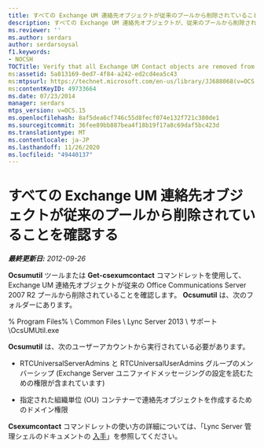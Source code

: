 ```yaml
---
title: すべての Exchange UM 連絡先オブジェクトが従来のプールから削除されていることを確認する
description: すべての Exchange UM 連絡先オブジェクトが、従来のプールから削除されていることを確認します。
ms.reviewer: ''
ms.author: serdars
author: serdarsoysal
f1.keywords:
- NOCSH
TOCTitle: Verify that all Exchange UM Contact objects are removed from the legacy pool
ms:assetid: 5a813169-0ed7-4f84-a242-ed2cd4ea5c43
ms:mtpsurl: https://technet.microsoft.com/en-us/library/JJ688068(v=OCS.15)
ms:contentKeyID: 49733664
ms.date: 07/23/2014
manager: serdars
mtps_version: v=OCS.15
ms.openlocfilehash: 8af5dea6cf746c55d8fecf074e132f721c380de1
ms.sourcegitcommit: 36fee89bb887bea4f18b19f17a8c69daf5bc423d
ms.translationtype: MT
ms.contentlocale: ja-JP
ms.lasthandoff: 11/26/2020
ms.locfileid: "49440137"
---
```

# <a name="verify-that-all-exchange-um-contact-objects-are-removed-from-the-legacy-pool"></a>すべての Exchange UM 連絡先オブジェクトが従来のプールから削除されていることを確認する

<div data-xmlns="http://www.w3.org/1999/xhtml">

<div class="topic" data-xmlns="http://www.w3.org/1999/xhtml" data-msxsl="urn:schemas-microsoft-com:xslt" data-cs="https://msdn.microsoft.com/">

<div data-asp="https://msdn2.microsoft.com/asp">



</div>

<div id="mainSection">

<div id="mainBody">

<span> </span>

_**最終更新日:** 2012-09-26_

**Ocsumutil** ツールまたは **Get-csexumcontact** コマンドレットを使用して、Exchange UM 連絡先オブジェクトが従来の Office Communications Server 2007 R2 プールから削除されていることを確認します。 **Ocsumutil** は、次のフォルダーにあります。

% Program Files% \\ Common Files \\ Lync Server 2013 \\ サポート \\OcsUMUtil.exe

**Ocsumutil** は、次のユーザーアカウントから実行されている必要があります。

  - RTCUniversalServerAdmins と RTCUniversalUserAdmins グループのメンバーシップ (Exchange Server ユニファイドメッセージングの設定を読むための権限が含まれています)

  - 指定された組織単位 (OU) コンテナーで連絡先オブジェクトを作成するためのドメイン権限

**Csexumcontact** コマンドレットの使い方の詳細については、「Lync Server 管理シェルのドキュメントの [入手](https://docs.microsoft.com/powershell/module/skype/Get-CsExUmContact)」を参照してください。

</div>

<span> </span>

</div>

</div>

</div>

